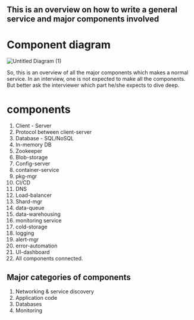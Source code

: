 ## This is an overview on how to write a general service and major components involved

# Component diagram
![Untitled Diagram (1)](https://user-images.githubusercontent.com/25270515/185761467-e719a1f2-4497-4c07-a088-5d76b428292f.jpg)

So, this is an overview of all the major components which makes a normal service. 
In an interview, one is not expected to make all the components. But better ask the interviewer which part he/she expects to dive deep.


# components
1. Client - Server
2. Protocol between client-server 
3. Database - SQL/NoSQL
4. In-memory DB
5. Zookeeper
6. Blob-storage
7. Config-server
8. container-service
9. pkg-mgr
10. CI/CD
11. DNS
12. Load-balancer
13. Shard-mgr
14. data-queue
15. data-warehousing 
16. monitoring service
17. cold-storage
18. logging
19. alert-mgr
20. error-automation
21. UI-dashboard
22. All components connected. 

## Major categories of components
1. Networking & service discovery 
2. Application code
3. Databases
4. Monitoring 